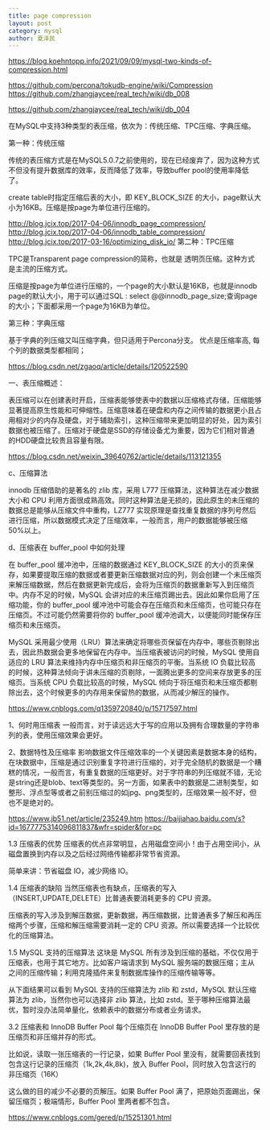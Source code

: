 ```yaml
---
title: page compression
layout: post
category: mysql
author: 夏泽民
---
```

https://blog.koehntopp.info/2021/09/09/mysql-two-kinds-of-compression.html


https://github.com/percona/tokudb-engine/wiki/Compression
https://github.com/zhangjaycee/real_tech/wiki/db_008

https://github.com/zhangjaycee/real_tech/wiki/db_004

在MySQL中支持3种类型的表压缩，依次为：传统压缩、TPC压缩、字典压缩。

第一种：传统压缩

传统的表压缩方式是在MySQL5.0.7之前使用的，现在已经废弃了，因为这种方式不但没有提升数据库的效率，反而降低了效率，导致buffer pool的使用率降低了。

create table时指定压缩后表的大小，即 KEY_BLOCK_SIZE 的大小，page默认大小为16KB。压缩是按page为单位进行压缩的。
<!-- more -->
http://blog.jcix.top/2017-04-06/innodb_page_compression/
http://blog.jcix.top/2017-04-06/innodb_table_compression/
http://blog.jcix.top/2017-03-16/optimizing_disk_io/
第二种：TPC压缩

TPC是Transparent page compression的简称，也就是 透明页压缩。这种方式是主流的压缩方式。

压缩是按page为单位进行压缩的，一个page的大小默认是16KB，也就是innodb page的默认大小，用于可以通过SQL : select @@innodb_page_size;查询page的大小；下面都采用一个page为16KB为单位。


第三种：字典压缩

基于字典的列压缩又叫压缩字典，但只适用于Percona分支。
优点是压缩率高, 每个列的数据类型都相同；

https://blog.csdn.net/zgaoq/article/details/120522590

一、表压缩概述：

表压缩可以在创建表时开启，压缩表能够使表中的数据以压缩格式存储，压缩能够显著提高原生性能和可伸缩性。压缩意味着在硬盘和内存之间传输的数据更小且占用相对少的内存及硬盘，对于辅助索引，这种压缩带来更加明显的好处，因为索引数据也被压缩了。压缩对于硬盘是SSD的存储设备尤为重要，因为它们相对普通的HDD硬盘比较贵且容量有限。

https://blog.csdn.net/weixin_39640762/article/details/113121355

c、压缩算法

innodb 压缩借助的是著名的 zlib 库，采用 L777 压缩算法，这种算法在减少数据大小和 CPU 利用方面很成熟高效。同时这种算法是无损的，因此原生的未压缩的数据总是能够从压缩文件中重构，LZ777 实现原理是查找重复数据的序列号然后进行压缩，所以数据模式决定了压缩效率，一般而言，用户的数据能够被压缩 50%以上。

d、压缩表在 buffer_pool 中如何处理

在 buffer_pool 缓冲池中，压缩的数据通过 KEY_BLOCK_SIZE 的大小的页来保存，如果要提取压缩的数据或者要更新压缩数据对应的列，则会创建一个未压缩页来解压缩数据，然后在数据更新完成后，会将为压缩页的数据重新写入到压缩页中。内存不足的时候，MySQL 会讲对应的未压缩页踢出去。因此如果你启用了压缩功能，你的 buffer_pool 缓冲池中可能会存在压缩页和未压缩页，也可能只存在压缩页。不过可能仍然需要将你的 buffer_pool 缓冲池调大，以便能同时能保存压缩页和未压缩页。

MySQL 采用最少使用（LRU）算法来确定将哪些页保留在内存中，哪些页剔除出去，因此热数据会更多地保留在内存中。当压缩表被访问的时候，MySQL 使用自适应的 LRU 算法来维持内存中压缩页和非压缩页的平衡。当系统 IO 负载比较高的时候，这种算法倾向于讲未压缩的页剔除，一面腾出更多的空间来存放更多的压缩页。当系统 CPU 负载比较高的时候，MySQL 倾向于将压缩页和未压缩页都剔除出去，这个时候更多的内存用来保留热的数据，从而减少解压的操作。

https://www.cnblogs.com/q1359720840/p/15717597.html

1、何时用压缩表
一般而言，对于读远远大于写的应用以及拥有合理数量的字符串列的表，使用压缩效果会更好。


2、数据特性及压缩率
影响数据文件压缩效率的一个关键因素是数据本身的结构，在块数据中，压缩是通过识别重复字符进行压缩的，对于完全随机的数据是一个糟糕的情况，一般而言，有重复数据的压缩更好。对于字符串的列压缩就不错，无论是string还是blob、text等类型的。另一方面，如果表中的数据是二进制类型，如整形、浮点型等或者之前别压缩过的如jpg、png类型的，压缩效果一般不好，但也不是绝对的。

https://www.jb51.net/article/235249.htm
https://baijiahao.baidu.com/s?id=1677775314096811837&wfr=spider&for=pc

1.3 压缩表的优势
压缩表的优点非常明显，占用磁盘空间小！由于占用空间小，从磁盘置换到内存以及之后经过网络传输都非常节省资源。

简单来讲：节省磁盘 IO，减少网络 IO。

1.4 压缩表的缺陷
当然压缩表也有缺点，压缩表的写入（INSERT,UPDATE,DELETE）比普通表要消耗更多的 CPU 资源。

压缩表的写入涉及到解压数据，更新数据，再压缩数据，比普通表多了解压和再压缩两个步骤，压缩和解压缩需要消耗一定的 CPU 资源。所以需要选择一个比较优化的压缩算法。

1.5 MySQL 支持的压缩算法
这块是 MySQL 所有涉及到压缩的基础，不仅仅用于压缩表，也用于其它地方。比如客户端请求到 MySQL 服务端的数据压缩；主从之间的压缩传输；利用克隆插件来复制数据库操作的压缩传输等等。

从下面结果可以看到 MySQL 支持的压缩算法为 zlib 和 zstd，MySQL 默认压缩算法为 zlib，当然你也可以选择非 zlib 算法，比如 zstd。至于哪种压缩算法最优，暂时没办法简单量化，依赖表中的数据分布或者业务请求。

3.2 压缩表和 InnoDB Buffer Pool
每个压缩页在 InnoDB Buffer Pool 里存放的是压缩页和非压缩并存的形式。

比如说，读取一张压缩表的一行记录，如果 Buffer Pool 里没有，就需要回表找到包含这行记录的压缩页（1k,2k,4k,8k)，放入 Buffer Pool，同时放入包含这行的非压缩页（16K）

这么做的目的减少不必要的页解压。如果 Buffer Pool 满了，把原始页面踢出，保留压缩页；极端情形，Buffer Pool 里两者都不包含。

https://www.cnblogs.com/gered/p/15251301.html



